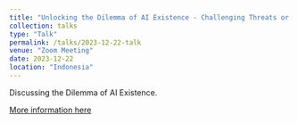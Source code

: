 ```yaml
---
title: "Unlocking the Dilemma of AI Existence - Challenging Threats or Seizing Opportunities"
collection: talks
type: "Talk"
permalink: /talks/2023-12-22-talk
venue: "Zoom Meeting"
date: 2023-12-22
location: "Indonesia"
---
```


Discussing the Dilemma of AI Existence.

[More information here](http://exampleurl.com)